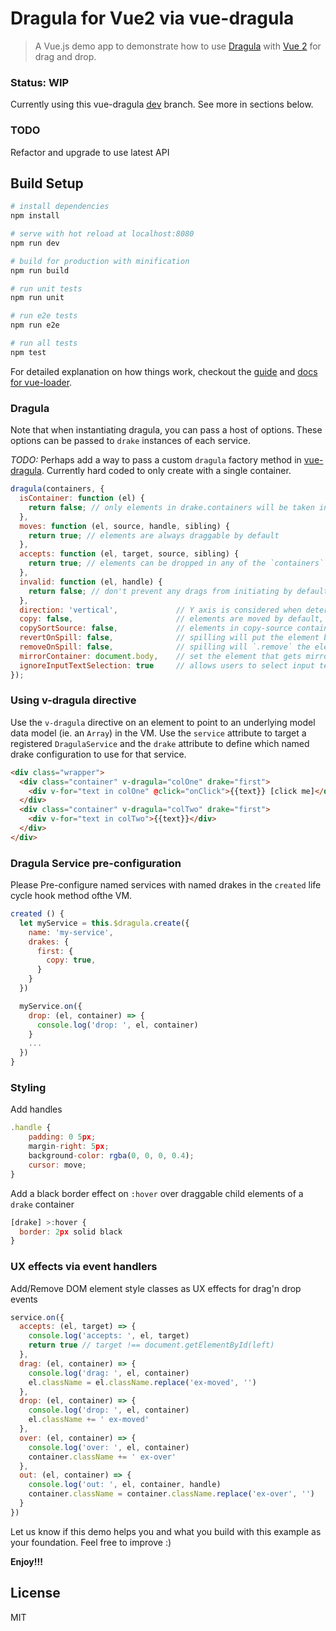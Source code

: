 # Dragula for Vue2 via vue-dragula

> A Vue.js demo app to demonstrate how to use [Dragula](https://bevacqua.github.io/dragula/) with [Vue 2](https://vuex.vuejs.org) for drag and drop.

### Status: WIP

Currently using this vue-dragula [dev]("vue-dragula": "kristianmandrup/vue-dragula#dev") branch. See more in sections below.

### TODO

Refactor and upgrade to use latest API

## Build Setup

``` bash
# install dependencies
npm install

# serve with hot reload at localhost:8080
npm run dev

# build for production with minification
npm run build

# run unit tests
npm run unit

# run e2e tests
npm run e2e

# run all tests
npm test
```

For detailed explanation on how things work, checkout the [guide](http://vuejs-templates.github.io/webpack/) and [docs for vue-loader](http://vuejs.github.io/vue-loader).

### Dragula

Note that when instantiating dragula, you can pass a host of options. These options can be passed to `drake` instances of each service.

*TODO:* Perhaps add a way to pass a custom `dragula` factory method in [vue-dragula](https://github.com/kristianmandrup/vue-dragula/tree/dev). Currently hard coded to only create with a single container.

```js
dragula(containers, {
  isContainer: function (el) {
    return false; // only elements in drake.containers will be taken into account
  },
  moves: function (el, source, handle, sibling) {
    return true; // elements are always draggable by default
  },
  accepts: function (el, target, source, sibling) {
    return true; // elements can be dropped in any of the `containers` by default
  },
  invalid: function (el, handle) {
    return false; // don't prevent any drags from initiating by default
  },
  direction: 'vertical',             // Y axis is considered when determining where an element would be dropped
  copy: false,                       // elements are moved by default, not copied
  copySortSource: false,             // elements in copy-source containers can be reordered
  revertOnSpill: false,              // spilling will put the element back where it was dragged from, if this is true
  removeOnSpill: false,              // spilling will `.remove` the element, if this is true
  mirrorContainer: document.body,    // set the element that gets mirror elements appended
  ignoreInputTextSelection: true     // allows users to select input text, see details below
});
```

### Using v-dragula directive

Use the `v-dragula` directive on an element to point to an underlying model data model (ie. an `Array`) in the VM. Use the `service` attribute to target a registered `DragulaService` and the `drake` attribute to define which named drake configuration to use for that service.

```html
<div class="wrapper">
  <div class="container" v-dragula="colOne" drake="first">
    <div v-for="text in colOne" @click="onClick">{{text}} [click me]</div>
  </div>
  <div class="container" v-dragula="colTwo" drake="first">
    <div v-for="text in colTwo">{{text}}</div>
  </div>
</div>
```

### Dragula Service pre-configuration

Please Pre-configure named services with named drakes in the `created` life cycle hook method ofthe VM.

```js
created () {
  let myService = this.$dragula.create({
    name: 'my-service',
    drakes: {
      first: {
        copy: true,
      }
    }
  })

  myService.on({
    drop: (el, container) => {
      console.log('drop: ', el, container)
    }
    ...
  })
}
```

### Styling

Add handles

```js
.handle {
    padding: 0 5px;
    margin-right: 5px;
    background-color: rgba(0, 0, 0, 0.4);
    cursor: move;
}
```

Add a black border effect on `:hover` over draggable child elements of a `drake` container

```js
[drake] >:hover {
  border: 2px solid black
}
```

### UX effects via event handlers

Add/Remove DOM element style classes as UX effects for drag'n drop events

```js
service.on({
  accepts: (el, target) => {
    console.log('accepts: ', el, target)
    return true // target !== document.getElementById(left)
  },
  drag: (el, container) => {
    console.log('drag: ', el, container)
    el.className = el.className.replace('ex-moved', '')
  },
  drop: (el, container) => {
    console.log('drop: ', el, container)
    el.className += ' ex-moved'
  },
  over: (el, container) => {
    console.log('over: ', el, container)
    container.className += ' ex-over'
  },
  out: (el, container) => {
    console.log('out: ', el, container, handle)
    container.className = container.className.replace('ex-over', '')
  }
})
```

Let us know if this demo helps you and what you build with this example as your foundation. Feel free to improve :)

**Enjoy!!!**

## License

MIT